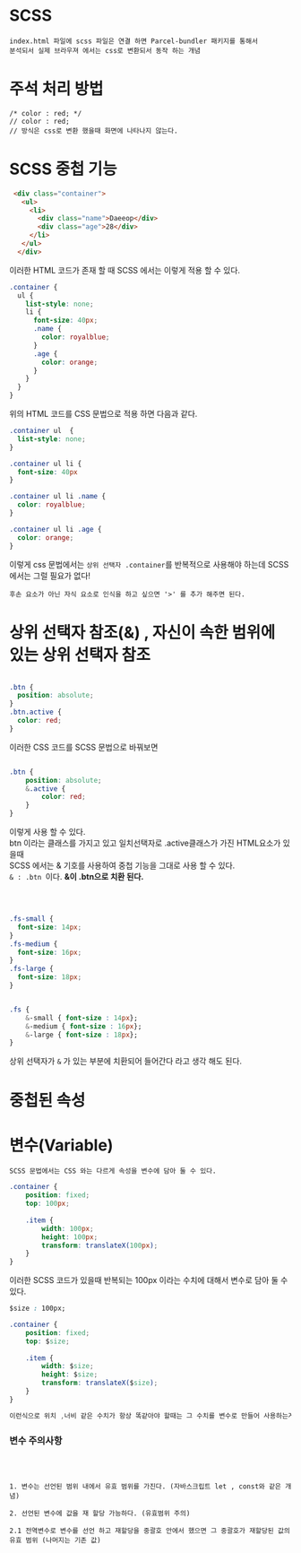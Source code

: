 # SCSS 

```plaintext
index.html 파일에 scss 파일은 연결 하면 Parcel-bundler 패키지를 통해서  
분석되서 실제 브라우져 에서는 css로 변환되서 동작 하는 개념
```

# 주석 처리 방법

```plaintext
/* color : red; */   
// color : red;  
// 방식은 css로 변환 했을때 화면에 나타나지 않는다.
```

# SCSS 중첩 기능

```html
 <div class="container">
   <ul>
     <li>
       <div class="name">Daeeop</div>
       <div class="age">28</div>
     </li>
   </ul>
  </div>
```
이러한 HTML 코드가 존재 할 때 SCSS 에서는 이렇게 적용 할 수 있다.

```css
.container {
  ul {
    list-style: none;
    li {
      font-size: 40px;
      .name {
        color: royalblue;
      }
      .age {
        color: orange;
      }
    }
  }
}
```
위의 HTML 코드를 CSS 문법으로 적용 하면 다음과 같다.

```css
.container ul  {
  list-style: none;
}

.container ul li {
  font-size: 40px
}

.container ul li .name {
  color: royalblue;
}

.container ul li .age {
  color: orange;
}
```

이렇게 css 문법에서는 `상위 선택자 .container`를 반복적으로 사용해야 하는데 SCSS 에서는 그럴 필요가 없다!  


```plaintext
후손 요소가 아닌 자식 요소로 인식을 하고 싶으면 '>' 를 추가 해주면 된다.
```

# 상위 선택자 참조(&) , 자신이 속한 범위에 있는 상위 선택자 참조

```css

.btn {
  position: absolute;
}
.btn.active {
  color: red;
}
```
이러한 CSS 코드를 SCSS 문법으로 바꿔보면

```css

.btn {
    position: absolute;
    &.active {
        color: red;
    }
}
```

이렇게 사용 할 수 있다.  
btn 이라는 클래스를 가지고 있고 일치선택자로 .active클래스가 가진 HTML요소가 있을때  
SCSS 에서는 & 기호를 사용하여 중첩 기능을 그대로 사용 할 수 있다.  
`& : .btn `이다.  **&이 .btn으로 치환 된다.**

<br>

```css

.fs-small {
  font-size: 14px;
}
.fs-medium {
  font-size: 16px;
}
.fs-large {
  font-size: 18px;
}
```
```css

.fs {
    &-small { font-size : 14px};
    &-medium { font-size : 16px};
    &-large { font-size : 18px};
}
```

상위 선택자가 `&` 가 있는 부분에 치환되어 들어간다 라고 생각 해도 된다.
<br>

# 중첩된 속성

# 변수(Variable)

`SCSS 문법에서는 CSS 와는 다르게 속성을 변수에 담아 둘 수 있다.`

```css
.container {
    position: fixed;
    top: 100px;
    
    .item {
        width: 100px;
        height: 100px;
        transform: translateX(100px);
    }
}
```

이러한 SCSS 코드가 있을때 반복되는 100px 이라는 수치에 대해서 변수로 담아 둘 수 있다.

```css
$size : 100px;

.container {
    position: fixed;
    top: $size;
    
    .item {
        width: $size;
        height: $size;
        transform: translateX($size);
    }
}

이런식으로 위치 ,너비 같은 수치가 항상 똑같아야 할때는 그 수치를 변수로 만들어 사용하는게 편리하다.
```

### 변수 주의사항
<br>

```plaintext

1. 변수는 선언된 범위 내에서 유효 범위를 가진다. (자바스크립트 let , const와 같은 개념)

2. 선언된 변수에 값을 재 할당 가능하다. (유효범위 주의)

2.1 전역변수로 변수를 선언 하고 재할당을 중괄호 안에서 했으면 그 중괄호가 재할당된 값의 유효 범위 (나머지는 기존 값)


```
